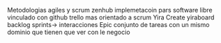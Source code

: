 Metodologias agiles y scrum
	zenhub
		implemetacoin pars software libre vinculado con github
	trello
		mas orientado a scrum
Yira
	Create yiraboard
	backlog
	sprints-> interacciones
	Epic
		conjunto de tareas con un mismo dominio que tienen que ver con le negocio
	
